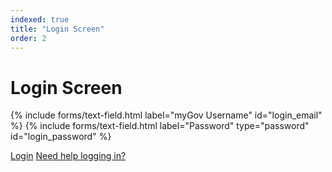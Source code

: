 ```yaml
---
indexed: true
title: "Login Screen"
order: 2
---
```


# Login Screen

{% include forms/text-field.html label="myGov Username" id="login_email" %}
{% include forms/text-field.html label="Password" type="password" id="login_password" %}

<a class="button button--primary button--full-width-on-mobile" href="/post-login.html">Login</a>
<a href="/forgot-password">Need help logging in?</a>
